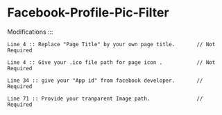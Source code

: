 # Facebook-Profile-Pic-Filter

Modifications :::

	Line 4 :: Replace "Page Title" by your own page title.       // Not Required
	
	Line 4 :: Give your .ico file path for page icon .           // Not Required
	
	Line 34 :: give your "App id" from facebook developer.       // Required
	
	Line 71 :: Provide your tranparent Image path.               // Required
 
